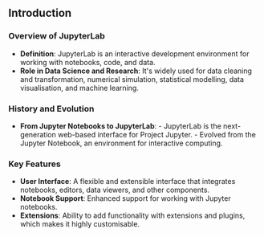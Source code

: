 ## Introduction

### Overview of JupyterLab
- **Definition**: JupyterLab is an interactive development environment for working with notebooks, code, and data.
- **Role in Data Science and Research**: It's widely used for data cleaning and transformation, numerical simulation, statistical modelling, data visualisation, and machine learning.

### History and Evolution
- **From Jupyter Notebooks to JupyterLab**: 
	  - JupyterLab is the next-generation web-based interface for Project Jupyter.
	  - Evolved from the Jupyter Notebook, an environment for interactive computing.

### Key Features
- **User Interface**: A flexible and extensible interface that integrates notebooks, editors, data viewers, and other components.
- **Notebook Support**: Enhanced support for working with Jupyter notebooks.
- **Extensions**: Ability to add functionality with extensions and plugins, which makes it highly customisable.